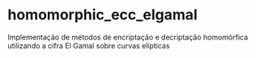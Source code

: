 # homomorphic_ecc_elgamal
 Implementação de métodos de encriptação e decriptação homomórfica utilizando a cifra El Gamal sobre curvas elípticas
